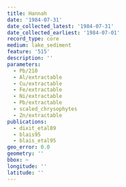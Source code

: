 ```yaml
---
title: Hannah
date: '1984-07-31'
date_collected_latest: '1984-07-31'
date_collected_earliest: '1984-07-01'
record_type: core
medium: lake_sediment
feature: '515'
description: ''
parameters:
  - Pb/210
  - Al/extractable
  - Cu/extractable
  - Fe/extractable
  - Ni/extractable
  - Pb/extractable
  - scaled_chrysophytes
  - Zn/extractable
publications:
  - dixit_etal89
  - blais95
  - blais_etal95
geo_error: 0.0
geometry: ''
bbox: ~
longitude: ''
latitude: ''
---
```

